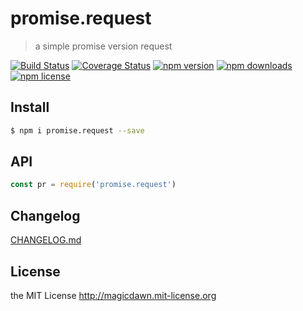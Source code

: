 # promise.request

> a simple promise version request

[![Build Status](https://img.shields.io/travis/magicdawn/promise.request.svg?style=flat-square)](https://travis-ci.org/magicdawn/promise.request)
[![Coverage Status](https://img.shields.io/codecov/c/github/magicdawn/promise.request.svg?style=flat-square)](https://codecov.io/gh/magicdawn/promise.request)
[![npm version](https://img.shields.io/npm/v/promise.request.svg?style=flat-square)](https://www.npmjs.com/package/promise.request)
[![npm downloads](https://img.shields.io/npm/dm/promise.request.svg?style=flat-square)](https://www.npmjs.com/package/promise.request)
[![npm license](https://img.shields.io/npm/l/promise.request.svg?style=flat-square)](http://magicdawn.mit-license.org)

## Install

```sh
$ npm i promise.request --save
```

## API

```js
const pr = require('promise.request')
```

## Changelog

[CHANGELOG.md](CHANGELOG.md)

## License

the MIT License http://magicdawn.mit-license.org
